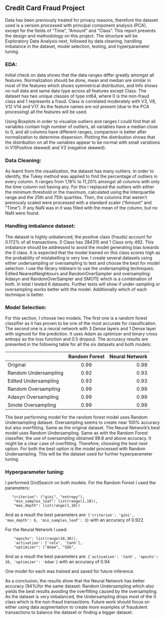 ## Credit Card Fraud Project

Data has been previously treated for privacy reasons, therefore the dataset used is a version processed with principal component analysis (PCA), except for the fields of “Time”, “Amount” and “Class”.  This report presents the design and methodology on this project. The structure will be Exploratory Data Analysis next, followed by data cleaning, handling imbalance in the dataset, model selection, testing, and hyperparameter tuning.

### EDA:

Initial check on data shows that the data ranges differ greatly amongst all features. Normalization should be done, mean and median are similar in most of the features which shows symmetrical distribution, and Info shows no null data and same data type across all features except Class. The dataset has two unique classes of type int64, where 0 is the non-fraud class and 1 represents a fraud. Class is correlated moderately with V3, V8, V12 V14 and V17. As the feature names are not present (due to the PCA processing) all the features will be used. 

Using Boxplots in order to visualize outliers and ranges I could find that all variables contain high number of outliers, all variables have a median close to 0, and all columns have different ranges, comparison is better after normalization to determine dispersion. Plotting the distribution shows that the distribution on all the variables appear to be normal with small variations in V1(Positive skewed) and V3 (negative skewed).

### Data Cleaning:

As learnt from the visualization, the dataset has many outliers. In order to identify, the Tukey method was applied to find the percentage of outliers in every column. It ranges from 1,18% to 11,20% amongst all columns with only the time column not having any. For this I replaced the outliers with either the minimum threshold or the maximum, calculated using the Interquartile range and the 25th and 75th quartiles. Then, the columns that weren’t previously scaled were processed with a standard scaler (“Amount” and “Time”). If any NaN was in it was filled with the mean of the column, but no NaN were found.


### Handling imbalance dataset:

The dataset is highly unbalanced, the positive class (frauds) account for 0.172% of all transactions. 0 Class has 284315 and 1 Class only 492. This imbalance should be addressed to avoid the model generating bias towards the 0 class. It is expected that the model trained on this class scores high as the probability of mislabelling is very low.  I create several datasets using either undersampling or oversampling to test and choose the best for model selection. I use the library imblearn to use the undersampling techniques:  Edited NearestNeighbours and RandomOverSampler and oversampling: Adasyn and RandomOverSampler and SMOTE which is a combination of both. In total I tested 6 datasets. Further tests will show if under-sampling or oversampling works better with the model. Additionally which of each technique is better.


### Model Selection: 

For this section, I choose two models. The first one is a random forest classifier as it has proven to be one of the most accurate for classification. The second one is a neural network with 3 Dense layers and 1 Dense layer with sigmoid for the prediction. It uses Adam as optimizer and binary cross entropy as the loss function and 0.5 dropout.  The accuracy results are presented in the following table for all the six datasets and both models:




|                      | Random Forest           | Neural Network  |
| -------------------- |:-----------------------:| ---------------:|
| Original             | 0.99                     | 0.99 |
| Random Undersampling | 0.92      |   0.93 |
| Edited Undersampling | 0.93      |   0.93 |
|  Random Oversampling |0.99|0.99|
|  Adasyn Oversampling |0.99|0.99|
|  Smote Oversampling |0.99|0.99|

The best performing model for the random forest model uses Random Undersampling dataset. Oversampling seems to create near 100% accuracy but also overfitting. Same as the original dataset. The Neural Network’s best model uses Random Undersampling. Same as with the Random Forest classifier, the use of oversampling obtained 99.8 and above accuracy. It might be a clear case of overfitting. Therefore, choosing the best next option. For both the best option is the model processed with Random Undersampling. This will be the dataset used for further hyperparameter tuning.


### Hyperparameter tuning: 

I performed GridSearch on both models. For the Random Forest I used the parameters: 

```
   "criterion": ("gini", "entropy"),
    "min_samples_leaf": list(range(1,10)),
    "max_depth": list(range(1,10))
```

And as a result the best parameters are: `{'criterion': 'gini', 'max_depth': 6, 'min_samples_leaf': 3}` with an accuracy of 0.922.

For the Neural Network I used: 
```
    "epochs": list(range(10,30)),
    'activation': ['relu', 'tanh'],
    "optimizer": ["Adam", "SDG", 
```

And as a result the best parameters are: `{'activation': 'tanh', 'epochs': 26, 'optimizer': 'Adam'}` with an accuracy of 0.94

One model for each was trained and saved for future inference.


As a conclusion, the results show that the Neural Network has better accuracy (94%)for the same dataset: Random Undersampling which also yields the best results avoiding the overfitting caused by the oversampling. As the dataset is very imbalanced, the Undersampling drops most of the 0 class which is the non-fraud transactions. Future work should focus on either using data augmentation to create more examples of fraudulent transactions to balance the dataset or finding a bigger dataset. 


